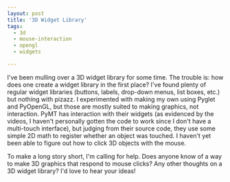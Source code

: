 ```yaml
---
layout: post
title: '3D Widget Library'
tags:
  - 3d
  - mouse-interaction
  - opengl
  - widgets

---
```


I've been mulling over a 3D widget library for some time. The trouble is: how does one create a widget library in the first place? I've found plenty of regular widget libraries (buttons, labels, drop-down menus, list boxes, etc.) but nothing with pizazz. I experimented with making my own using Pyglet and PyOpenGL, but those are mostly suited to making graphics, not interaction. PyMT has interaction with their widgets (as evidenced by the videos, I haven't personally gotten the code to work since I don't have a multi-touch interface), but judging from their source code, they use some simple 2D math to register whether an object was touched. I haven't yet been able to figure out how to click 3D objects with the mouse.

To make a long story short, I'm calling for help. Does anyone know of a way to make 3D graphics that respond to mouse clicks? Any other thoughts on a 3D widget library? I'd love to hear your ideas!
